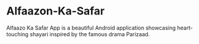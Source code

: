 # Alfaazon-Ka-Safar
Alfaazo Ka Safar App is a beautiful Android application showcasing heart-touching shayari inspired by the famous drama Parizaad.
